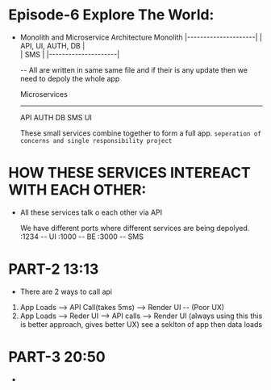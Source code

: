 # Episode-6 Explore The World:

- Monolith and Microservice Architecture
  Monolith 
   |---------------------|
   | API, UI, AUTH, DB   |   
   | SMS                 |
   |---------------------| 

   -- All are written in same same file and if their is any update then we need to depoly the whole  app

   Microservices

   ----  ----  ---  ----  ---
   API   AUTH  DB   SMS   UI

   These small services combine together to form a full app.
   `seperation of concerns and single responsibility project`

# HOW THESE SERVICES INTEREACT WITH EACH OTHER:
 - All these services talk o each other via API

   We have different ports where different services are being depolyed.
   :1234 -- UI
   :1000 -- BE
   :3000 -- SMS

<!-- ########################################################################################## -->
# PART-2  13:13
 - There are 2 ways to call api
  1. App Loads --> API Call(takes 5ms) --> Render UI  -- (Poor UX)
  2. App Loads --> Reder UI --> API calls --> Render UI (always using this this is better approach, gives better UX) see a seklton of app then data loads


<!-- ########################################################################################### -->
# PART-3 20:50  
- 


